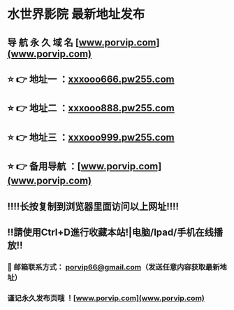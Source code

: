 # 水世界影院 最新地址发布 
## 导 航 永 久 域 名 [www.porvip.com](www.porvip.com)
## ⭐️ 👉 地址一 ：[xxxooo666.pw255.com](xxxooo666.pw255.com)
## ⭐️ 👉 地址二 ：[xxxooo888.pw255.com](xxxooo888.pw255.com)
## ⭐️ 👉 地址三 ：[xxxooo999.pw255.com](xxxooo999.pw255.com)
## ⭐️ 👉 备用导航 ：[www.porvip.com](www.porvip.com)
## ‼️‼️长按复制到浏览器里面访问以上网址‼️‼️
## ‼️請使用Ctrl+D進行收藏本站!|电脑/Ipad/手机在线播放‼️
### 📧 邮箱联系方式： <porvip66@gmail.com>（发送任意内容获取最新地址）
### 谨记永久发布页哦 ！[www.porvip.com](www.porvip.com)
